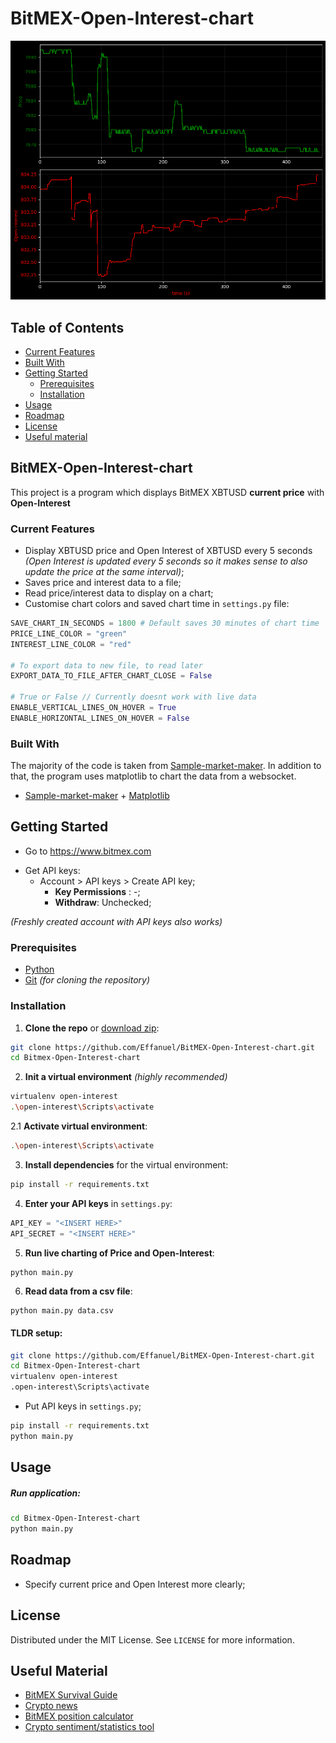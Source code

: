 # BitMEX-Open-Interest-chart

<p align="center"> 
  <img src='https://github.com/Effanuel/BitMEX-Open-Interest-chart/blob/master/assets/chart.png'>
</p>

## Table of Contents

- [Current Features](#current-features)
- [Built With](#built-with)
- [Getting Started](#getting-started)
  - [Prerequisites](#prerequisites)
  - [Installation](#installation)
- [Usage](#usage)
- [Roadmap](#roadmap)
- [License](#license)
- [Useful material](#useful-material)

## BitMEX-Open-Interest-chart

This project is a program which displays BitMEX XBTUSD **current price** with **Open-Interest**

### Current Features

- Display XBTUSD price and Open Interest of XBTUSD every 5 seconds _(Open Interest is updated every 5 seconds so it makes sense to also update the price at the same interval)_;
- Saves price and interest data to a file;
- Read price/interest data to display on a chart;
- Customise chart colors and saved chart time in `settings.py` file:

```python
SAVE_CHART_IN_SECONDS = 1800 # Default saves 30 minutes of chart time
PRICE_LINE_COLOR = "green"
INTEREST_LINE_COLOR = "red"

# To export data to new file, to read later
EXPORT_DATA_TO_FILE_AFTER_CHART_CLOSE = False

# True or False // Currently doesnt work with live data
ENABLE_VERTICAL_LINES_ON_HOVER = True
ENABLE_HORIZONTAL_LINES_ON_HOVER = False
```

### Built With

The majority of the code is taken from [Sample-market-maker](https://github.com/BitMEX/sample-market-maker). In addition to that, the program uses matplotlib to chart the data from a websocket.

- [Sample-market-maker](https://github.com/BitMEX/sample-market-maker) + [Matplotlib](https://matplotlib.org/)

<!-- GETTING STARTED -->

## Getting Started

- Go to https://www.bitmex.com

* Get API keys:
  - Account > API keys > Create API key;
    - **Key Permissions** : -;
    - **Withdraw**: Unchecked;

_(Freshly created account with API keys also works)_

### Prerequisites

- [Python](https://www.python.org/downloads/)
- [Git](https://git-scm.com/downloads) _(for cloning the repository)_

### Installation

1. **Clone the repo** or [download zip](https://github.com/Effanuel/BitMEX-Open-Interest-chart/archive/v2.1.zip):

```sh
git clone https://github.com/Effanuel/BitMEX-Open-Interest-chart.git
cd Bitmex-Open-Interest-chart
```

2. **Init a virtual environment** _(highly recommended)_

```sh
virtualenv open-interest
.\open-interest\Scripts\activate
```

   2.1 **Activate virtual environment**:

```sh
.\open-interest\Scripts\activate
```

3. **Install dependencies** for the virtual environment:

```sh
pip install -r requirements.txt
```

4. **Enter your API keys** in `settings.py`:

```python
API_KEY = "<INSERT HERE>"
API_SECRET = "<INSERT HERE>"
```

5. **Run live charting of Price and Open-Interest**:

```sh
python main.py
```

6. **Read data from a csv file**:

```
python main.py data.csv
```

<!-- USAGE EXAMPLES -->

#### TLDR setup:

```sh
git clone https://github.com/Effanuel/BitMEX-Open-Interest-chart.git
cd Bitmex-Open-Interest-chart
virtualenv open-interest
.open-interest\Scripts\activate
```

- Put API keys in `settings.py`;

```sh
pip install -r requirements.txt
python main.py
```

## Usage

##### Run application:

```sh
cd Bitmex-Open-Interest-chart
python main.py
```

## Roadmap

- Specify current price and Open Interest more clearly;

<!-- LICENSE -->

## License

Distributed under the MIT License. See `LICENSE` for more information.

<!-- USEFUL METERIAL -->

## Useful Material

- [BitMEX Survival Guide](https://www.crypto-simplified.com/wp-content/uploads/2018/09/BitMEX-Survival-Guide-v1.5.pdf)
- [Crypto news](https://cointelegraph.com/)
- [BitMEX position calculator](https://blockchainwhispers.com/bitmex-position-calculator/)
- [Crypto sentiment/statistics tool](https://thetie.io/)
